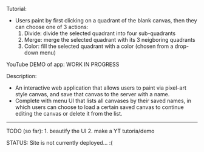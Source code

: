 
Tutorial: 
- Users paint by first clicking on a quadrant of the blank canvas, then they can choose one of 3 actions:
    1. Divide: divide the selected quadrant into four sub-quadrants
    2. Merge: merge the selected quadrant with its 3 neigboring quadrants
    3. Color: fill the selected quadrant with a color (chosen from a drop-down menu)
       
YouTube DEMO of app: WORK IN PROGRESS

Description: 
- An interactive web application that allows users to paint via pixel-art style canvas, and save that
  canvas to the server with a name. 
- Complete with menu UI that lists all canvases by their saved names, in which users can choose to
  load a certain saved canvas to continue editing the canvas or delete it from the list. 

-------------------

TODO (so far):
    1. beautify the UI
    2. make a YT tutoria/demo 

STATUS: Site is not currently deployed... :(
